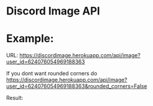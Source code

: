 # Discord Image API

# Example:

URL: https://discordimage.herokuapp.com/api/image?user_id=624076054969188363

If you dont want rounded corners do https://discordimage.herokuapp.com/api/image?user_id=624076054969188363&rounded_corners=False


Result:


